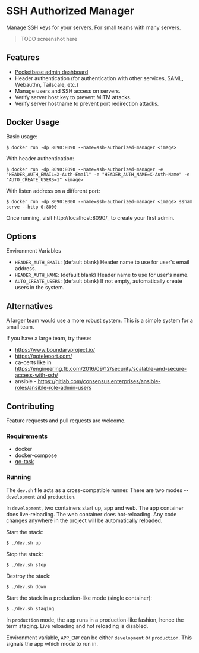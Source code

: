 SSH Authorized Manager
======================

Manage SSH keys for your servers. For small teams with many servers.

> TODO screenshot here


Features
---------

- [Pocketbase admin dashboard](https://pocketbase.io/)
- Header authentication (for authentication with other services, SAML, Webauthn, Tailscale, etc.)
- Manage users and SSH access on servers.
- Verify server host key to prevent MITM attacks.
- Verify server hostname to prevent port redirection attacks.


Docker Usage
-------------

Basic usage:

    $ docker run -dp 8090:8090 --name=ssh-authorized-manager <image>

With header authentication:

    $ docker run -dp 8090:8090 --name=ssh-authorized-manager -e "HEADER_AUTH_EMAIL=X-Auth-Email" -e "HEADER_AUTH_NAME=X-Auth-Name" -e "AUTO_CREATE_USERS=1" <image>

With listen address on a different port:

    $ docker run -dp 8090:8000 --name=ssh-authorized-manager <image> ssham serve --http 0:8000

Once running, visit http://localhost:8090/_ to create your first admin.

Options
--------

Environment Variables

- `HEADER_AUTH_EMAIL`: (default blank) Header name to use for user's email address.
- `HEADER_AUTH_NAME`: (default blank) Header name to use for user's name.
- `AUTO_CREATE_USERS`: (default blank) If not empty, automatically create users in the system.


Alternatives
-------------

A larger team would use a more robust system. This is a simple system for a small team.

If you have a large team, try these:

- https://www.boundaryproject.io/
- https://goteleport.com/
- ca-certs like in https://engineering.fb.com/2016/09/12/security/scalable-and-secure-access-with-ssh/
- ansible - https://gitlab.com/consensus.enterprises/ansible-roles/ansible-role-admin-users


Contributing
-------------

Feature requests and pull requests are welcome.

### Requirements

- docker
- docker-compose
- [go-task](https://taskfile.dev/installation/)

### Running

The `dev.sh` file acts as a cross-compatible runner. There are two modes -- `development` and `production`.

In `development`, two containers start up, app and web. The app container does live-reloading. The web container does hot-reloading. Any code changes anywhere in the project will be automatically reloaded.

Start the stack:

    $ ./dev.sh up

Stop the stack:

    $ ./dev.sh stop

Destroy the stack:

    $ ./dev.sh down

Start the stack in a production-like mode (single container):

    $ ./dev.sh staging

In `production` mode, the app runs in a production-like fashion, hence the term staging. Live reloading and hot reloading is disabled.

Environment variable, `APP_ENV` can be either `development` or `production`. This signals the app which mode to run in.
